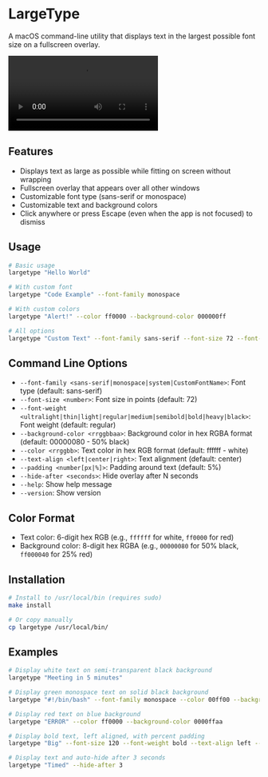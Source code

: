 # LargeType

A macOS command-line utility that displays text in the largest possible font size on a fullscreen overlay.

<video src="https://github.com/user-attachments/assets/c964a11f-f3de-496c-b9d8-8208d6cb5c2c" controls></video>

## Features

- Displays text as large as possible while fitting on screen without wrapping
- Fullscreen overlay that appears over all other windows
- Customizable font type (sans-serif or monospace)
- Customizable text and background colors
- Click anywhere or press Escape (even when the app is not focused) to dismiss

## Usage

```bash
# Basic usage
largetype "Hello World"

# With custom font
largetype "Code Example" --font-family monospace

# With custom colors
largetype "Alert!" --color ff0000 --background-color 000000ff

# All options
largetype "Custom Text" --font-family sans-serif --font-size 72 --font-weight bold --color ffffff --background-color 00000080 --text-align center --padding 60px --hide-after 5
```

## Command Line Options

- `--font-family <sans-serif|monospace|system|CustomFontName>`: Font type (default: sans-serif)
- `--font-size <number>`: Font size in points (default: 72)
- `--font-weight <ultralight|thin|light|regular|medium|semibold|bold|heavy|black>`: Font weight (default: regular)
- `--background-color <rrggbbaa>`: Background color in hex RGBA format (default: 00000080 - 50% black)
- `--color <rrggbb>`: Text color in hex RGB format (default: ffffff - white)
- `--text-align <left|center|right>`: Text alignment (default: center)
- `--padding <number[px|%]>`: Padding around text (default: 5%)
- `--hide-after <seconds>`: Hide overlay after N seconds
- `--help`: Show help message
- `--version`: Show version

## Color Format

- Text color: 6-digit hex RGB (e.g., `ffffff` for white, `ff0000` for red)
- Background color: 8-digit hex RGBA (e.g., `00000080` for 50% black, `ff000040` for 25% red)

## Installation

```bash
# Install to /usr/local/bin (requires sudo)
make install

# Or copy manually
cp largetype /usr/local/bin/
```

## Examples

```bash
# Display white text on semi-transparent black background
largetype "Meeting in 5 minutes"

# Display green monospace text on solid black background
largetype "#!/bin/bash" --font-family monospace --color 00ff00 --background-color 000000ff

# Display red text on blue background
largetype "ERROR" --color ff0000 --background-color 0000ffaa

# Display bold text, left aligned, with percent padding
largetype "Big" --font-size 120 --font-weight bold --text-align left --padding 10%

# Display text and auto-hide after 3 seconds
largetype "Timed" --hide-after 3
```

